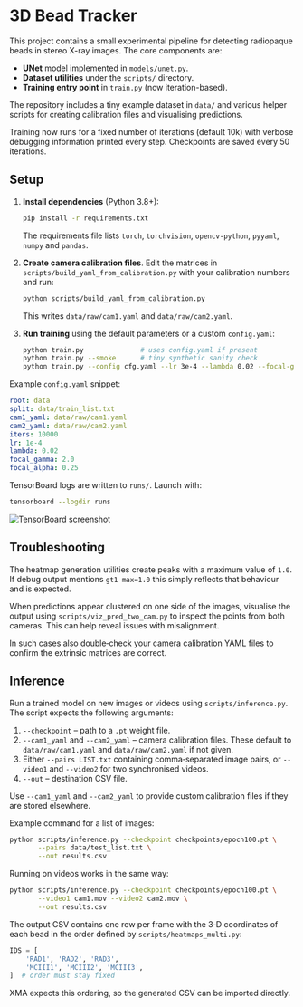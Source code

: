 # 3D Bead Tracker

This project contains a small experimental pipeline for detecting radiopaque beads in stereo X-ray images. The core components are:

- **UNet** model implemented in `models/unet.py`.
- **Dataset utilities** under the `scripts/` directory.
- **Training entry point** in `train.py` (now iteration-based).

The repository includes a tiny example dataset in `data/` and various helper
scripts for creating calibration files and visualising predictions.

Training now runs for a fixed number of iterations (default 10k) with verbose
debugging information printed every step. Checkpoints are saved every 50
iterations.

## Setup

1. **Install dependencies** (Python 3.8+):

   ```bash
   pip install -r requirements.txt
   ```

   The requirements file lists `torch`, `torchvision`,
   `opencv-python`, `pyyaml`, `numpy` and `pandas`.

2. **Create camera calibration files**.  Edit the matrices in
   `scripts/build_yaml_from_calibration.py` with your calibration numbers and
   run:

   ```bash
   python scripts/build_yaml_from_calibration.py
   ```

   This writes `data/raw/cam1.yaml` and `data/raw/cam2.yaml`.

3. **Run training** using the default parameters or a custom `config.yaml`:

   ```bash
   python train.py              # uses config.yaml if present
   python train.py --smoke      # tiny synthetic sanity check
   python train.py --config cfg.yaml --lr 3e-4 --lambda 0.02 --focal-gamma 2
   ```

Example `config.yaml` snippet:

```yaml
root: data
split: data/train_list.txt
cam1_yaml: data/raw/cam1.yaml
cam2_yaml: data/raw/cam2.yaml
iters: 10000
lr: 1e-4
lambda: 0.02
focal_gamma: 2.0
focal_alpha: 0.25
```

TensorBoard logs are written to `runs/`. Launch with:

```bash
tensorboard --logdir runs
```

![TensorBoard screenshot](docs/tb_placeholder.png)

## Troubleshooting

The heatmap generation utilities create peaks with a maximum value of `1.0`. If
debug output mentions `gt1 max=1.0` this simply reflects that behaviour and is
expected.

When predictions appear clustered on one side of the images, visualise the
output using `scripts/viz_pred_two_cam.py` to inspect the points from both
cameras. This can help reveal issues with misalignment.

In such cases also double‑check your camera calibration YAML files to confirm
the extrinsic matrices are correct.

## Inference

Run a trained model on new images or videos using `scripts/inference.py`.
The script expects the following arguments:

1. `--checkpoint` – path to a `.pt` weight file.
2. `--cam1_yaml` and `--cam2_yaml` – camera calibration files. These default
   to `data/raw/cam1.yaml` and `data/raw/cam2.yaml` if not given.
3. Either `--pairs LIST.txt` containing comma‑separated image pairs, or
   `--video1` and `--video2` for two synchronised videos.
4. `--out` – destination CSV file.

Use `--cam1_yaml` and `--cam2_yaml` to provide custom calibration files if they
are stored elsewhere.

Example command for a list of images:

```bash
python scripts/inference.py --checkpoint checkpoints/epoch100.pt \
       --pairs data/test_list.txt \
       --out results.csv
```

Running on videos works in the same way:

```bash
python scripts/inference.py --checkpoint checkpoints/epoch100.pt \
       --video1 cam1.mov --video2 cam2.mov \
       --out results.csv
```

The output CSV contains one row per frame with the 3‑D coordinates of each bead
in the order defined by `scripts/heatmaps_multi.py`:

```python
IDS = [
    'RAD1', 'RAD2', 'RAD3',
    'MCIII1', 'MCIII2', 'MCIII3',
]  # order must stay fixed
```

XMA expects this ordering, so the generated CSV can be imported directly.

